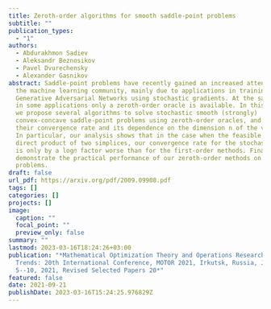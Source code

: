 ```yaml
---
title: Zeroth-order algorithms for smooth saddle-point problems
subtitle: ""
publication_types:
  - "1"
authors:
  - Abdurakhmon Sadiev
  - Aleksandr Beznosikov
  - Pavel Dvurechensky
  - Alexander Gasnikov
abstract: Saddle-point problems have recently gained an increased attention from
  the machine learning community, mainly due to applications in training
  Generative Adversarial Networks using stochastic gradients. At the same time,
  in some applications only a zeroth-order oracle is available. In this paper,
  we propose several algorithms to solve stochastic smooth (strongly)
  convex-concave saddle-point problems using zeroth-order oracles, and estimate
  their convergence rate and its dependence on the dimension n of the variable.
  In particular, our analysis shows that in the case when the feasible set is a
  direct product of two simplices, our convergence rate for the stochastic term
  is only by a log𝑛 factor worse than for the first-order methods. Finally, we
  demonstrate the practical performance of our zeroth-order methods on practical
  problems.
draft: false
url_pdf: https://arxiv.org/pdf/2009.09908.pdf
tags: []
categories: []
projects: []
image:
  caption: ""
  focal_point: ""
  preview_only: false
summary: ""
lastmod: 2023-03-16T18:24:26+03:00
publication: "*Mathematical Optimization Theory and Operations Research: Recent
  Trends: 20th International Conference, MOTOR 2021, Irkutsk, Russia, July
  5--10, 2021, Revised Selected Papers 20*"
featured: false
date: 2021-09-21
publishDate: 2023-03-16T15:24:25.976829Z
---
```

